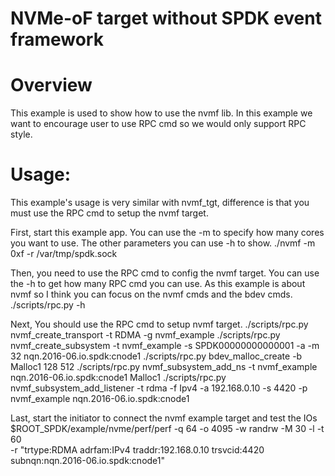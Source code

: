 NVMe-oF target without SPDK event framework
============================================================================================================

# Overview
This example is used to show how to use the nvmf lib. In this example we want to encourage user
to use RPC cmd so we would only support RPC style.

# Usage:
This example's usage is very similar with nvmf_tgt, difference is that you must use the RPC cmd
to setup the nvmf target.

First, start this example app. You can use the -m to specify how many cores you want to use.
The other parameters you can use -h to show.
	./nvmf -m 0xf -r /var/tmp/spdk.sock

Then, you need to use the RPC cmd to config the nvmf target. You can use the -h to get how many
RPC cmd you can use. As this example is about nvmf so I think you can focus on the nvmf cmds and
the bdev cmds.
	./scripts/rpc.py -h

Next, You should use the RPC cmd to setup nvmf target.
	./scripts/rpc.py nvmf_create_transport -t RDMA -g nvmf_example
	./scripts/rpc.py nvmf_create_subsystem -t nvmf_example -s SPDK00000000000001 -a -m 32 nqn.2016-06.io.spdk:cnode1
	./scripts/rpc.py bdev_malloc_create -b Malloc1 128 512
	./scripts/rpc.py nvmf_subsystem_add_ns -t nvmf_example nqn.2016-06.io.spdk:cnode1 Malloc1
	./scripts/rpc.py nvmf_subsystem_add_listener -t rdma -f Ipv4 -a 192.168.0.10 -s 4420 -p nvmf_example nqn.2016-06.io.spdk:cnode1

Last, start the initiator to connect the nvmf example target and test the IOs
	$ROOT_SPDK/example/nvme/perf/perf -q 64 -o 4095 -w randrw -M 30 -l -t 60 \
	-r "trtype:RDMA adrfam:IPv4 traddr:192.168.0.10 trsvcid:4420 subnqn:nqn.2016-06.io.spdk:cnode1"
